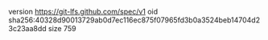 version https://git-lfs.github.com/spec/v1
oid sha256:40328d90013729ab0d7ec116ec875f07965fd3b0a3524beb14704d23c23aa8dd
size 759
